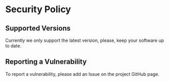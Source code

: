 # Security Policy

## Supported Versions

Currently we only support the latest version, please, keep your software up to date.

## Reporting a Vulnerability

To report a vulnerability, please add an Issue on the project GitHub page.

